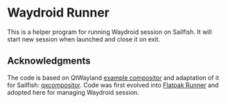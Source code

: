 # Waydroid Runner

This is a helper program for running Waydroid session on Sailfish. It
will start new session when launched and close it on exit. 

## Acknowledgments

The code is based on QtWayland [example
compositor](https://github.com/qt/qtwayland/tree/5.6/examples/wayland/qml-compositor)
and adaptation of it for Sailfish:
[qxcompositor](https://github.com/elros34/qxcompositor). Code was
first evolved into [Flatpak
Runner](https://github.com/sailfishos-flatpak/flatpak-runner) and
adopted here for managing Waydroid session.

